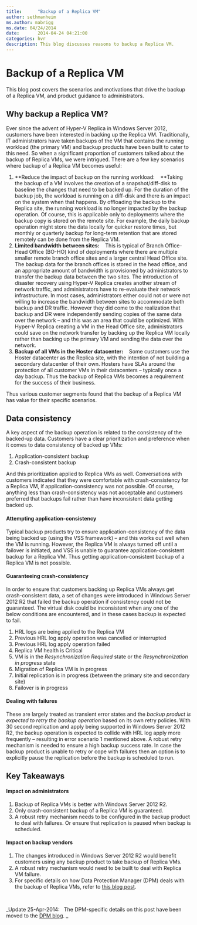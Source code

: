 ```yaml
---
title:      "Backup of a Replica VM"
author: sethmanheim
ms.author: mabrigg
ms.date: 04/24/2014
date:       2014-04-24 04:21:00
categories: hvr
description: This blog discusses reasons to backup a Replica VM.
---
```

# Backup of a Replica VM

This blog post covers the scenarios and motivations that drive the backup of a Replica VM, and product guidance to administrators. 

## Why backup a Replica VM?

Ever since the advent of Hyper-V Replica in Windows Server 2012, customers have been interested in backing up the Replica VM. Traditionally, IT administrators have taken backups of the VM that contains the running workload (the primary VM) and backup products have been built to cater to this need. So when a significant proportion of customers talked about the backup of Replica VMs, we were intrigued. There are a few key scenarios where backup of a Replica VM becomes useful: 

  1. **Reduce the impact of backup on the running workload:    **Taking the backup of a VM involves the creation of a snapshot/diff-disk to baseline the changes that need to be backed up. For the duration of the backup job, the workload is running on a diff-disk and there is an impact on the system when that happens. By offloading the backup to the Replica site, the running workload is no longer impacted by the backup operation. Of course, this is applicable only to deployments where the backup copy is stored on the remote site. For example, the daily backup operation might store the data locally for quicker restore times, but monthly or quarterly backup for long-term retention that are stored remotely can be done from the Replica VM. 
  2. **Limited bandwidth between sites:**    This is typical of Branch Office-Head Office (BO-HO) kind of deployments where there are multiple smaller remote branch office sites and a larger central Head Office site. The backup data for the branch offices is stored in the head office, and an appropriate amount of bandwidth is provisioned by administrators to transfer the backup data between the two sites. The introduction of disaster recovery using Hyper-V Replica creates another stream of network traffic, and administrators have to re-evaluate their network infrastructure. In most cases, administrators either could not or were not willing to increase the bandwidth between sites to accommodate both backup and DR traffic. However they did come to the realization that backup and DR were independently sending copies of the same data over the network – and this was an area that could be optimized. With Hyper-V Replica creating a VM in the Head Office site, administrators could save on the network transfer by backing up the Replica VM locally rather than backing up the primary VM and sending the data over the network. 
  3. **Backup of all VMs in the Hoster datacenter:**    Some customers use the Hoster datacenter as the Replica site, with the intention of not building a secondary datacenter of their own. Hosters have SLAs around the protection of all customer VMs in their datacenters – typically once a day backup. Thus the backup of Replica VMs becomes a requirement for the success of their business.

Thus various customer segments found that the backup of a Replica VM has value for their specific scenarios. 

## Data consistency

A key aspect of the backup operation is related to the consistency of the backed-up data. Customers have a clear prioritization and preference when it comes to data consistency of backed up VMs: 

  1. Application-consistent backup 
  2. Crash-consistent backup

And this prioritization applied to Replica VMs as well. Conversations with customers indicated that they were comfortable with crash-consistency for a Replica VM, if application-consistency was not possible. Of course, anything less than crash-consistency was not acceptable and customers preferred that backups fail rather than have inconsistent data getting backed up. 

#### Attempting application-consistency

Typical backup products try to ensure application-consistency of the data being backed up (using the VSS framework) – and this works out well when the VM is running. However, the Replica VM is always turned off until a failover is initiated, and VSS is unable to guarantee application-consistent backup for a Replica VM. Thus getting application-consistent backup of a Replica VM is not possible. 

#### Guaranteeing crash-consistency

In order to ensure that customers backing up Replica VMs always get crash-consistent data, a set of changes were introduced in Windows Server 2012 R2 that failed the backup operation if consistency could not be guaranteed. The virtual disk could be inconsistent when any one of the below conditions are encountered, and in these cases backup is expected to fail. 

  1. HRL logs are being applied to the Replica VM 
  2. Previous HRL log apply operation was cancelled or interrupted 
  3. Previous HRL log apply operation failed 
  4. Replica VM health is Critical 
  5. VM is in the _Resynchronization Required_ state or the _Resynchronization in progress_ state 
  6. Migration of Replica VM is in progress 
  7. Initial replication is in progress (between the primary site and secondary site) 
  8. Failover is in progress



#### Dealing with failures

These are largely treated as transient error states and the _backup product is expected to retry the backup operation_ based on its own retry policies. With 30 second replication and apply being supported in Windows Server 2012 R2, the backup operation is expected to collide with HRL log apply more frequently  – resulting in error scenario 1 mentioned above. A robust retry mechanism is needed to ensure a high backup success rate. In case the backup product is unable to retry or cope with failures then an option is to explicitly pause the replication before the backup is scheduled to run.  

## Key Takeaways

#### Impact on administrators 

  1. Backup of Replica VMs is better with Windows Server 2012 R2. 
  2. Only crash-consistent backup of a Replica VM is guaranteed. 
  3. A robust retry mechanism needs to be configured in the backup product to deal with failures. Or ensure that replication is paused when backup is scheduled.



#### Impact on backup vendors

  1. The changes introduced in Windows Server 2012 R2 would benefit customers using any backup product to take backup of Replica VMs. 
  2. A robust retry mechanism would need to be built to deal with Replica VM failure. 
  3. For specific details on how Data Protection Manager (DPM) deals with the backup of Replica VMs, refer to [this blog post](https://blogs.technet.com/b/dpm/archive/2014/04/25/backing-up-of-replica-vms-using-dpm.aspx).

 

_Update 25-Apr-2014:   The DPM-specific details on this post have been moved to the [DPM blog](https://blogs.technet.com/b/dpm/archive/2014/04/25/backing-up-of-replica-vms-using-dpm.aspx). _

